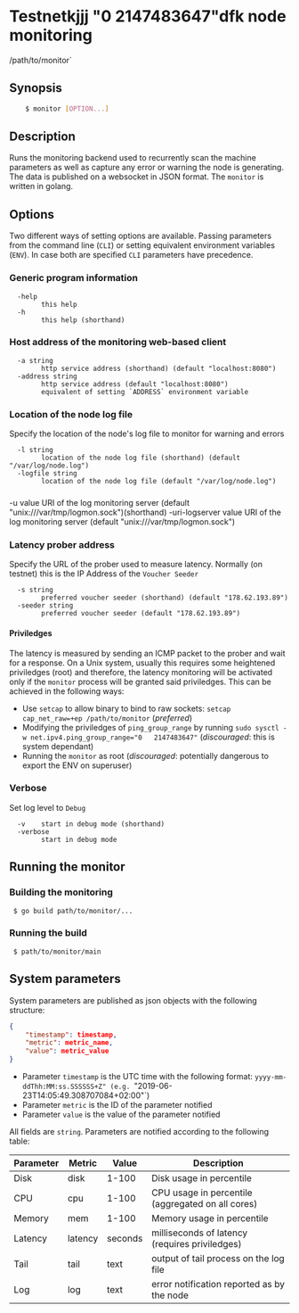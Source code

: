# Testnetkjjj "0   2147483647"dfk node monitoring
/path/to/monitor`  
## Synopsis

```sh
    $ monitor [OPTION...]
```

## Description

Runs the monitoring backend used to recurrently scan the machine parameters as well as capture any error or warning the node is generating. The data is published on a websocket in JSON format. The `monitor` is written in golang.

## Options

Two different ways of setting options are available. Passing parameters from the command line (`CLI`) or setting equivalent environment variables (`ENV`). In case both are specified `CLI` parameters have precedence.

### Generic program information

```
  -help
        this help
  -h 
        this help (shorthand)
```

### Host address of the monitoring web-based client

```
  -a string
    	http service address (shorthand) (default "localhost:8080")
  -address string
    	http service address (default "localhost:8080")
        equivalent of setting `ADDRESS` environment variable
```

### Location of the node log file 

Specify the location of the node's log file to monitor for warning and errors

```
  -l string
    	location of the node log file (shorthand) (default "/var/log/node.log")
  -logfile string
    	location of the node log file (default "/var/log/node.log")
```

### 
  -u value
    	URI of the log monitoring server (default "unix:///var/tmp/logmon.sock")(shorthand)
  -uri-logserver value
    	URI of the log monitoring server (default "unix:///var/tmp/logmon.sock")

### Latency prober address

Specify the URL of the prober used to measure latency. Normally (on testnet) this is the IP Address of the `Voucher Seeder`

```
  -s string
    	preferred voucher seeder (shorthand) (default "178.62.193.89")
  -seeder string
    	preferred voucher seeder (default "178.62.193.89")
```

#### Priviledges

The latency is measured by sending an ICMP packet to the prober and wait for a response. On a Unix system, usually this requires some heightened priviledges (root) and therefore, the latency monitoring will be activated only if the `monitor` process will be granted said priviledges.
This can be achieved in the following ways:
 - Use `setcap` to allow binary to bind to raw sockets: `setcap cap_net_raw=+ep /path/to/monitor` (*preferred*)
 - Modifying the priviledges of `ping_group_range` by running `sudo sysctl -w net.ipv4.ping_group_range="0   2147483647"` (*discouraged*: this is system dependant)
 - Running the `monitor` as root (*discouraged*: potentially dangerous to export the ENV on superuser)

### Verbose

Set log level to `Debug`

```
  -v	start in debug mode (shorthand)
  -verbose
    	start in debug mode
``` 

## Running the monitor

### Building the monitoring

```golang
 $ go build path/to/monitor/...
```

### Running the build

```golang
 $ path/to/monitor/main
```

## System parameters

System parameters are published as json objects with the following structure:

```json
{
    "timestamp": timestamp,
    "metric": metric_name,
    "value": metric_value
}
```

 - Parameter `timestamp` is the UTC time with the following format: `yyyy-mm-ddThh:MM:ss.SSSSSS+Z" (e.g. `"2019-06-23T14:05:49.308707084+02:00"`)
 - Parameter `metric` is the ID of the parameter notified
 - Parameter `value` is the value of the parameter notified

All fields are `string`. Parameters are notified according to the following table:

| Parameter | Metric    | Value     | Description |
| --------- | ------    | -----     | ----------- |
| Disk      | disk      | 1-100     | Disk usage in percentile |
| CPU       | cpu       | 1-100     | CPU usage in percentile (aggregated on all cores) |
| Memory    | mem       | 1-100     | Memory usage in percentile |
| Latency   | latency   | seconds   | milliseconds of latency (requires priviledges) |
| Tail      | tail      | text      | output of tail process on the log file |     
| Log       | log       | text      | error notification reported as by the node |
